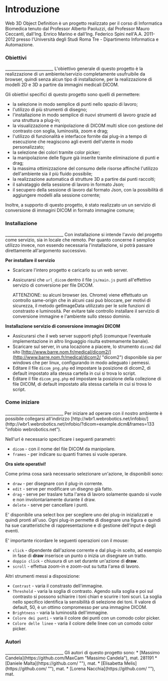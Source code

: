 Introduzione
============
Web 3D Object Definition è un progetto realizzato per il corso di Informatica Biomedica tenuto dal Professor Alberto Paoluzzi, dal Professor Mauro Ceccanti, dall'Ing. Enrico Marino e dall'Ing. Federico Spini nell'A.A. 2011-2012 presso l'Università degli Studi Roma Tre - Dipartimento Informatica e Automazione.

<h3 id="11">Obiettivi</h3>
________________________
L'obiettivo generale di questo progetto è la realizzazione di un ambiente/servizio completamente usufruibile da browser, quindi senza alcun tipo di installazione, per la realizzazione di modelli 2D e 3D a partire da immagini medicali DICOM.

Gli obiettivi specifici di questo progetto sono quelli di permettere:
* la selezione in modo semplice di punti nello spazio di lavoro;
* l'utilizzo di più strumenti di disegno;
* l'installazione in modo semplice di nuovi strumenti di lavoro grazie ad una struttura a plug-in;
* la visualizzazione e manipolazione di DICOM multi slice con gestione del contrasto con soglia, luminosità, zoom e drag;
* l'utilizzo di funzionalità e interfacce fornite dai plug-in a tempo di esecuzione che reagiscono agli eventi dell'utente in modo personalizzato;
* la selezione dei colori tramite color picker;
* la manipolazione delle figure già inserite tramite eliminazione di punti e drag;
* la massima ottimizzazione del consumo delle risorse affinché l'utilizzo dell'ambiente sia il più fluido possibile;
* la realizzazione automatica di strutture 3D a partire dai punti raccolti;
* il salvataggio della sessione di lavoro in formato Json;
* il secupero della sessione di lavoro dal formato Json, con la possibilità di aggiungere modelli alla sessione corrente;


Inoltre, a supporto di questo progetto, è stato realizzato un un servizio di conversione di immagini DICOM in formato immagine comune;

<h3 name="12">Installazione</h3>
_____________________________
Con installazione si intende l'avvio del progetto come servizio, sia in locale che remoto.
Per quanto concerne il semplice utilizzo invece, non essendo necessaria l'installazione, si potrà passare direttamente all'argomento successivo.

**Per installare il servizio**

* Scaricare l'intero progetto e caricarlo su un web server.
* Assicurarsi che `url_dicom` dentro il file `js/main.js` punti all'effettivo servizio di conversione per file DICOM.

    ATTENZIONE: su alcuni browser (es. Chrome) viene effettuato un controllo same-origin che in alcuni casi può bloccare, per motivi di sicurezza, il metodo getImageData utilizzato per le sole funzioni di constrasto e luminosità. Per evitare tale controllo installare il servizio di conversione immagine e l'ambiente sullo stesso dominio.


**Installazione servizio di conversione immagini DICOM**

* Assicurarsi che il web server supporti php5 (comunque l'eventuale implementazione in altro linguaggio risulta estremamente banale).
* Scaricare sul server, in una locazione a piacere, lo strumento `dicom2` dal sito [http://www.barre.nom.fr/medical/dicom2/](http://www.barre.nom.fr/medical/dicom2/ "dicom2") disponibile sia per windows che per linux, configurando in modo adeguato i pemessi.
* Editare il file `dicom_png.php` ed impostare la posizione di dicom2, di default impostato alla stessa cartella in cui si trova lo script.
* Editare il file `dicom_png.php` ed impostare la posizione della collezione di file DICOM, di default impostato alla stessa cartella in cui si trova lo script.

<h3 id="13">Come iniziare</h3>
_____________________________
Per iniziare ad operare con il nostro ambiente è possibile collegarsi all'indirizzo [http://wbr1.webrobotics.net/infobio/](http://wbr1.webrobotics.net/infobio/?dicom=example.dcm&frames=133 "infobio webrobotics.net").

Nell'url è necessario specificare i seguenti parametri:
* `dicom` - con il nome del file DICOM da manipolare.
* `frames` - per indicare su quanti frames si vuole operare.

**Ora siete operativi!**

Come prima cosa sarà necessario selezionare un'azione, le disponibili sono:
* `draw` - per disegnare con il plug-in corrente.
* `edit` - serve per modificare un disegno già fatto.
* `drag` - serve per traslare tutta l'area di lavoro solamente quando si vuole e non involontariamente durante il draw.
* `delete` - serve per cancellare i punti.

E' disponibile una select box per scegliere uno dei plug-in inizializzati e quindi pronti all'uso. Ogni plug-in permette di disegnare una figura e quindi ha sue caratteristiche di rappresentazione e di gestione dell'input e degli eventi.

E' importante ricordare le seguenti operazioni con il mouse:
* `click` - dipendente dall'azione corrente e dal plug-in scelto, ad esempio in fase di **draw** inserisce un punto o inizia un disegnare un tratto.
* `doppio click` - chiusura di un set durante un'azione di **draw**.
* `scroll` - effettua zoom-in e zoom-out su tutta l'area di lavoro.

Altri strumenti messi a disposizione:
* `Contrast` - varia il constrasto dell'immagine.
* `Threshold` - varia la soglia di contrasto. Agendo sulla soglia e poi sul contrasto si possono schiarire i toni chiari e scurire i toni scuri. La soglia nello specifico identifica la sensibilità di selezione dei toni. Il valore di default, 50, è un ottimo compromesso per una immagine DICOM.
* `Brightness` - varia la luminosità dell'immagine.
* `Colore dei punti` - varia il colore dei punti con un comodo color picker.
* `Colore delle linee` - varia il colore delle linee con un comodo color picker.

<h3 id="14">Autori</h3>
_____________________________
Gli autori di questo progetto sono:
* [Massimo Candela](https://github.com/MaxCam "Massimo Candela"), mat. 281191
* [Daniele Malta](https://github.com/ ""), mat.
* [Elisabetta Melis](https://github.com/ ""), mat.
* [Lorena Nacchia](https://github.com/ ""), mat.
